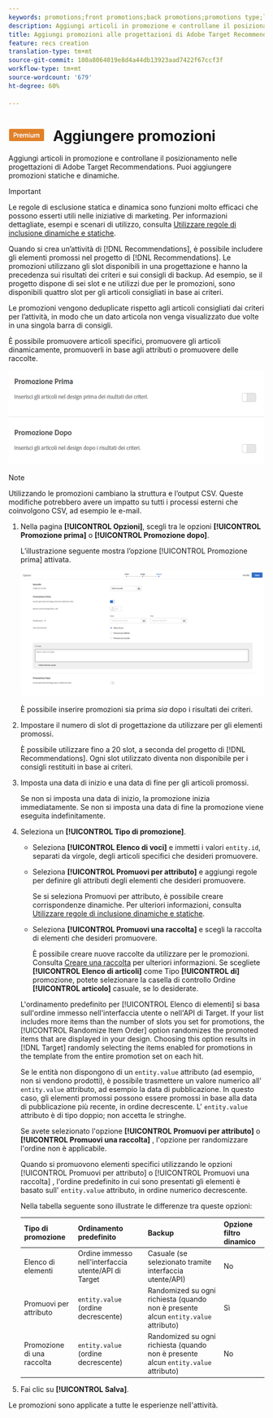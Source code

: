 ```yaml
---
keywords: promotions;front promotions;back promotions;promotions type;list of items;promote by attribute;promote a collection
description: Aggiungi articoli in promozione e controllane il posizionamento nelle progettazioni di Adobe Target Recommendations. Puoi aggiungere promozioni statiche e dinamiche.
title: Aggiungi promozioni alle progettazioni di Adobe Target Recommendations.
feature: recs creation
translation-type: tm+mt
source-git-commit: 180a8064019e8d4a44db13923aad7422f67ccf3f
workflow-type: tm+mt
source-wordcount: '679'
ht-degree: 60%

---
```



# ![PREMIUM](/help/assets/premium.png) Aggiungere promozioni

Aggiungi articoli in promozione e controllane il posizionamento nelle progettazioni di Adobe Target Recommendations. Puoi aggiungere promozioni statiche e dinamiche.

>[!IMPORTANT]
>
>Le regole di esclusione statica e dinamica sono funzioni molto efficaci che possono esserti utili nelle iniziative di marketing. Per informazioni dettagliate, esempi e scenari di utilizzo, consulta [Utilizzare regole di inclusione dinamiche e statiche](/help/c-recommendations/c-algorithms/use-dynamic-and-static-inclusion-rules.md#concept_4CB5C0FA705D4E449BD0B37B3D987F9F).

Quando si crea un’attività di [!DNL Recommendations], è possibile includere gli elementi promossi nel progetto di [!DNL Recommendations]. Le promozioni utilizzano gli slot disponibili in una progettazione e hanno la precedenza sui risultati dei criteri e sui consigli di backup. Ad esempio, se il progetto dispone di sei slot e ne utilizzi due per le promozioni, sono disponibili quattro slot per gli articoli consigliati in base ai criteri.

Le promozioni vengono deduplicate rispetto agli articoli consigliati dai criteri per l’attività, in modo che un dato articola non venga visualizzato due volte in una singola barra di consigli.

È possibile promuovere articoli specifici, promuovere gli articoli dinamicamente, promuoverli in base agli attributi o promuovere delle raccolte.

![](assets/add_promotion_toggles.png)

>[!NOTE]
>
>Utilizzando le promozioni cambiano la struttura e l’output CSV. Queste modifiche potrebbero avere un impatto su tutti i processi esterni che coinvolgono CSV, ad esempio le e-mail.

1. Nella pagina **[!UICONTROL Opzioni]**, scegli tra le opzioni **[!UICONTROL Promozione prima]** o **[!UICONTROL Promozione dopo]**.

   L’illustrazione seguente mostra l’opzione [!UICONTROL Promozione prima] attivata.

   ![Selezionare l’opzione Promozione prima](/help/c-recommendations/t-create-recs-activity/assets/add_promotion_front.png)

   È possibile inserire promozioni sia prima *sia* dopo i risultati dei criteri.
1. Impostare il numero di slot di progettazione da utilizzare per gli elementi promossi.

   È possibile utilizzare fino a 20 slot, a seconda del progetto di [!DNL Recommendations]. Ogni slot utilizzato diventa non disponibile per i consigli restituiti in base ai criteri.

1. Imposta una data di inizio e una data di fine per gli articoli promossi.

   Se non si imposta una data di inizio, la promozione inizia immediatamente. Se non si imposta una data di fine la promozione viene eseguita indefinitamente.

1. Seleziona un **[!UICONTROL Tipo di promozione]**.

   * Seleziona **[!UICONTROL Elenco di voci]** e immetti i valori `entity.id`, separati da virgole, degli articoli specifici che desideri promuovere.

   * Seleziona **[!UICONTROL Promuovi per attributo]** e aggiungi regole per definire gli attributi degli elementi che desideri promuovere.

      Se si seleziona Promuovi per attributo, è possibile creare corrispondenze dinamiche. Per ulteriori informazioni, consulta [Utilizzare regole di inclusione dinamiche e statiche](/help/c-recommendations/c-algorithms/use-dynamic-and-static-inclusion-rules.md#concept_4CB5C0FA705D4E449BD0B37B3D987F9F).

   * Seleziona **[!UICONTROL Promuovi una raccolta]** e scegli la raccolta di elementi che desideri promuovere.

      È possibile creare nuove raccolte da utilizzare per le promozioni. Consulta [Creare una raccolta](/help/c-recommendations/c-products/collections.md#task_1256DFF6842141FCAADD9E1428EF7F08) per ulteriori informazioni.
   Se scegliete **[!UICONTROL Elenco di articoli]** come Tipo **[!UICONTROL di]** promozione, potete selezionare la casella di controllo Ordine **[!UICONTROL articolo]** casuale, se lo desiderate.

   L&#39;ordinamento predefinito per [!UICONTROL Elenco di elementi] si basa sull&#39;ordine immesso nell&#39;interfaccia utente o nell&#39;API di Target. If your list includes more items than the number of slots you set for promotions, the [!UICONTROL Randomize Item Order] option randomizes the promoted items that are displayed in your design. Choosing this option results in [!DNL Target] randomly selecting the items enabled for promotions in the template from the entire promotion set on each hit.

   Se le entità non dispongono di un `entity.value` attributo (ad esempio, non si vendono prodotti), è possibile trasmettere un valore numerico all&#39; `entity.value` attributo, ad esempio la data di pubblicazione. In questo caso, gli elementi promossi possono essere promossi in base alla data di pubblicazione più recente, in ordine decrescente. L&#39; `entity.value` attributo è di tipo doppio; non accetta le stringhe.

   Se avete selezionato l&#39;opzione **[!UICONTROL Promuovi per attributo]** o **[!UICONTROL Promuovi una raccolta]** , l&#39;opzione per randomizzare l&#39;ordine non è applicabile.

   Quando si promuovono elementi specifici utilizzando le opzioni [!UICONTROL Promuovi per attributo] o [!UICONTROL Promuovi una raccolta] , l&#39;ordine predefinito in cui sono presentati gli elementi è basato sull&#39; `entity.value` attributo, in ordine numerico decrescente.

   Nella tabella seguente sono illustrate le differenze tra queste opzioni:

   | Tipo di promozione | Ordinamento predefinito | Backup | Opzione filtro dinamico |
   | --- | --- | --- | --- |
   | Elenco di elementi | Ordine immesso nell&#39;interfaccia utente/API di Target | Casuale (se selezionato tramite interfaccia utente/API) | No |
   | Promuovi per attributo | `entity.value` (ordine decrescente) | Randomized su ogni richiesta (quando non è presente alcun `entity.value` attributo) | Sì |
   | Promozione di una raccolta | `entity.value` (ordine decrescente) | Randomized su ogni richiesta (quando non è presente alcun `entity.value` attributo) | No |

1. Fai clic su **[!UICONTROL Salva]**.

Le promozioni sono applicate a tutte le esperienze nell&#39;attività.
